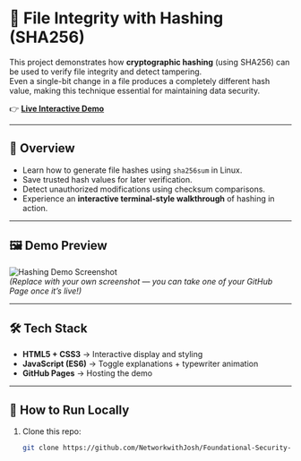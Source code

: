 # 🔐 File Integrity with Hashing (SHA256)

This project demonstrates how **cryptographic hashing** (using SHA256) can be used to verify file integrity and detect tampering.  
Even a single-bit change in a file produces a completely different hash value, making this technique essential for maintaining data security.

👉 **[Live Interactive Demo](https://networkwithjosh.github.io/Foundational-Security-Concepts/)**  

---

## 📌 Overview
- Learn how to generate file hashes using `sha256sum` in Linux.  
- Save trusted hash values for later verification.  
- Detect unauthorized modifications using checksum comparisons.  
- Experience an **interactive terminal-style walkthrough** of hashing in action.

---

## 🖼️ Demo Preview
![Hashing Demo Screenshot](docs/screenshot.png)  
*(Replace with your own screenshot — you can take one of your GitHub Page once it’s live!)*

---

## 🛠️ Tech Stack
- **HTML5 + CSS3** → Interactive display and styling  
- **JavaScript (ES6)** → Toggle explanations + typewriter animation  
- **GitHub Pages** → Hosting the demo  

---

## 🚀 How to Run Locally
1. Clone this repo:
   ```bash
   git clone https://github.com/NetworkwithJosh/Foundational-Security-Concepts.git

